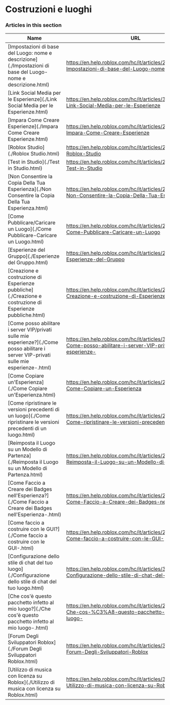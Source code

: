 # Costruzioni e luoghi  
### Articles in this section
Name|URL
-|-
[Impostazioni di base del Luogo: nome e descrizione](./Impostazioni di base del Luogo- nome e descrizione.html) |https://en.help.roblox.com/hc/it/articles/203314030-Impostazioni-di-base-del-Luogo-nome-e-descrizione
[Link Social Media per le Esperienze](./Link Social Media per le Esperienze.html) |https://en.help.roblox.com/hc/it/articles/360000910966-Link-Social-Media-per-le-Esperienze
[Impara Come Creare Esperienze](./Impara Come Creare Esperienze.html) |https://en.help.roblox.com/hc/it/articles/203625344-Impara-Come-Creare-Esperienze
[Roblox Studio](./Roblox Studio.html) |https://en.help.roblox.com/hc/it/articles/203313860-Roblox-Studio
[Test in Studio](./Test in Studio.html) |https://en.help.roblox.com/hc/it/articles/203313870-Test-in-Studio
[Non Consentire la Copia Della Tua Esperienza](./Non Consentire la Copia Della Tua Esperienza.html) |https://en.help.roblox.com/hc/it/articles/203313940-Non-Consentire-la-Copia-Della-Tua-Esperienza
[Come Pubblicare/Caricare un Luogo](./Come Pubblicare-Caricare un Luogo.html) |https://en.help.roblox.com/hc/it/articles/203313890-Come-Pubblicare-Caricare-un-Luogo
[Esperienze del Gruppo](./Esperienze del Gruppo.html) |https://en.help.roblox.com/hc/it/articles/203313760-Esperienze-del-Gruppo
[Creazione e costruzione di Esperienze pubbliche](./Creazione e costruzione di Esperienze pubbliche.html) |https://en.help.roblox.com/hc/it/articles/203313950-Creazione-e-costruzione-di-Esperienze-pubbliche
[Come posso abilitare i server VIP/privati ​​sulle mie esperienze?](./Come posso abilitare i server VIP-privati ​​sulle mie esperienze-.html) |https://en.help.roblox.com/hc/it/articles/360000781023-Come-posso-abilitare-i-server-VIP-privati-sulle-mie-esperienze-
[Come Copiare un'Esperienza](./Come Copiare un'Esperienza.html) |https://en.help.roblox.com/hc/it/articles/203313900-Come-Copiare-un-Esperienza
[Come ripristinare le versioni precedenti di un luogo](./Come ripristinare le versioni precedenti di un luogo.html) |https://en.help.roblox.com/hc/it/articles/203313850-Come-ripristinare-le-versioni-precedenti-di-un-luogo
[Reimposta il Luogo su un Modello di Partenza](./Reimposta il Luogo su un Modello di Partenza.html) |https://en.help.roblox.com/hc/it/articles/203313920-Reimposta-il-Luogo-su-un-Modello-di-Partenza
[Come Faccio a Creare dei Badges nell'Esperienza?](./Come Faccio a Creare dei Badges nell'Esperienza-.html) |https://en.help.roblox.com/hc/it/articles/203313650-Come-Faccio-a-Creare-dei-Badges-nell-Esperienza-
[Come faccio a costruire con le GUI?](./Come faccio a costruire con le GUI-.html) |https://en.help.roblox.com/hc/it/articles/203313960-Come-faccio-a-costruire-con-le-GUI-
[Configurazione dello stile di chat del tuo luogo](./Configurazione dello stile di chat del tuo luogo.html) |https://en.help.roblox.com/hc/it/articles/360019904552-Configurazione-dello-stile-di-chat-del-tuo-luogo
[Che cos'è questo pacchetto infetto al mio luogo?](./Che cos'è questo pacchetto infetto al mio luogo-.html) |https://en.help.roblox.com/hc/it/articles/203312920-Che-cos-%C3%A8-questo-pacchetto-infetto-al-mio-luogo-
[Forum Degli Sviluppatori Roblox](./Forum Degli Sviluppatori Roblox.html) |https://en.help.roblox.com/hc/it/articles/360000240223-Forum-Degli-Sviluppatori-Roblox
[Utilizzo di musica con licenza su Roblox](./Utilizzo di musica con licenza su Roblox.html) |https://en.help.roblox.com/hc/it/articles/360000927163-Utilizzo-di-musica-con-licenza-su-Roblox